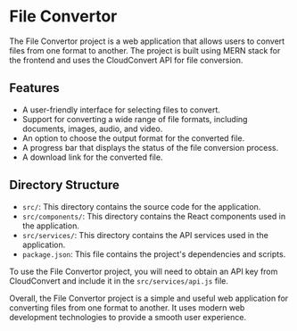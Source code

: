 File Convertor
==============

The File Convertor project is a web application that allows users to convert files from one format to another. The project is built using MERN stack for the frontend and uses the CloudConvert API for file conversion.

Features
--------

* A user-friendly interface for selecting files to convert.
* Support for converting a wide range of file formats, including documents, images, audio, and video.
* An option to choose the output format for the converted file.
* A progress bar that displays the status of the file conversion process.
* A download link for the converted file.

Directory Structure
-------------------

* `src/`: This directory contains the source code for the application.
* `src/components/`: This directory contains the React components used in the application.
* `src/services/`: This directory contains the API services used in the application.
* `package.json`: This file contains the project's dependencies and scripts.

To use the File Convertor project, you will need to obtain an API key from CloudConvert and include it in the `src/services/api.js` file.

Overall, the File Convertor project is a simple and useful web application for converting files from one format to another. It uses modern web development technologies to provide a smooth user experience.
